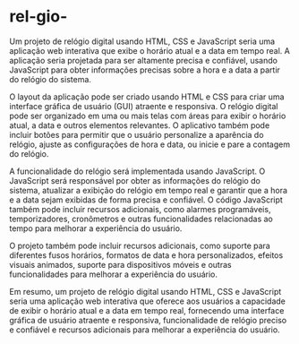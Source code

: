 # rel-gio-
Um projeto de relógio digital usando HTML, CSS e JavaScript seria uma aplicação web interativa que exibe o horário atual e a data em tempo real. A aplicação seria projetada para ser altamente precisa e confiável, usando JavaScript para obter informações precisas sobre a hora e a data a partir do relógio do sistema.

O layout da aplicação pode ser criado usando HTML e CSS para criar uma interface gráfica de usuário (GUI) atraente e responsiva. O relógio digital pode ser organizado em uma ou mais telas com áreas para exibir o horário atual, a data e outros elementos relevantes. O aplicativo também pode incluir botões para permitir que o usuário personalize a aparência do relógio, ajuste as configurações de hora e data, ou inicie e pare a contagem do relógio.

A funcionalidade do relógio será implementada usando JavaScript. O JavaScript será responsável por obter as informações do relógio do sistema, atualizar a exibição do relógio em tempo real e garantir que a hora e a data sejam exibidas de forma precisa e confiável. O código JavaScript também pode incluir recursos adicionais, como alarmes programáveis, temporizadores, cronômetros e outras funcionalidades relacionadas ao tempo para melhorar a experiência do usuário.

O projeto também pode incluir recursos adicionais, como suporte para diferentes fusos horários, formatos de data e hora personalizados, efeitos visuais animados, suporte para dispositivos móveis e outras funcionalidades para melhorar a experiência do usuário.

Em resumo, um projeto de relógio digital usando HTML, CSS e JavaScript seria uma aplicação web interativa que oferece aos usuários a capacidade de exibir o horário atual e a data em tempo real, fornecendo uma interface gráfica de usuário atraente e responsiva, funcionalidade de relógio preciso e confiável e recursos adicionais para melhorar a experiência do usuário.
